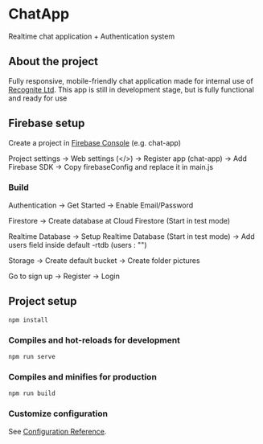 # ChatApp

Realtime chat application + Authentication system

## About the project 

Fully responsive, mobile-friendly chat application made for internal use of <a href="https://www.recognite.co.uk/">Recognite Ltd</a>. This app is still in development stage, but is fully functional and ready for use

## Firebase setup 

Create a project in <a href="https://console.firebase.google.com/">Firebase Console</a> (e.g. chat-app) 

Project settings -> Web settings (</>) -> Register app (chat-app) -> Add Firebase SDK -> Copy firebaseConfig and replace it in main.js

### Build

Authentication -> Get Started -> Enable Email/Password

Firestore -> Create database at Cloud Firestore (Start in test mode)

Realtime Database -> Setup Realtime Database (Start in test mode) -> Add users field inside default -rtdb (users : "")

Storage -> Create default bucket -> Create folder pictures

Go to sign up -> Register -> Login 

## Project setup
```
npm install
```

### Compiles and hot-reloads for development
```
npm run serve
```

### Compiles and minifies for production
```
npm run build
```

### Customize configuration
See [Configuration Reference](https://cli.vuejs.org/config/).
